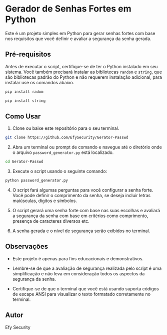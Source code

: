 # Gerador de Senhas Fortes em Python

Este é um projeto simples em Python para gerar senhas fortes com base nos requisitos que você definir e avaliar a segurança da senha gerada.

## Pré-requisitos

Antes de executar o script, certifique-se de ter o Python instalado em seu sistema. Você também precisará instalar as bibliotecas `random` e `string`, que são bibliotecas padrão do Python e não requerem instalação adicional, para instalar use os comandos abaixo.

```bash
pip install radom
```

```bash
pip install string
```

## Como Usar

1. Clone ou baixe este repositório para o seu terminal.

```bash
git clone https://github.com/EfySecurity/Gerator-Passwd
```

2. Abra um terminal ou prompt de comando e navegue até o diretório onde o arquivo `password_generator.py` está localizado.

```bash
cd Gerator-Passwd
```

3. Execute o script usando o seguinte comando:

```bash
python password_generator.py
```

4. O script fará algumas perguntas para você configurar a senha forte. Você pode definir o comprimento da senha, se deseja incluir letras maiúsculas, dígitos e símbolos.

5. O script gerará uma senha forte com base nas suas escolhas e avaliará a segurança da senha com base em critérios como comprimento, presença de caracteres diversos etc.

6. A senha gerada e o nível de segurança serão exibidos no terminal.

## Observações

- Este projeto é apenas para fins educacionais e demonstrativos.

- Lembre-se de que a avaliação de segurança realizada pelo script é uma simplificação e não leva em consideração todos os aspectos da segurança da senha.

- Certifique-se de que o terminal que você está usando suporta códigos de escape ANSI para visualizar o texto formatado corretamente no terminal.

## Autor

Efy Security
